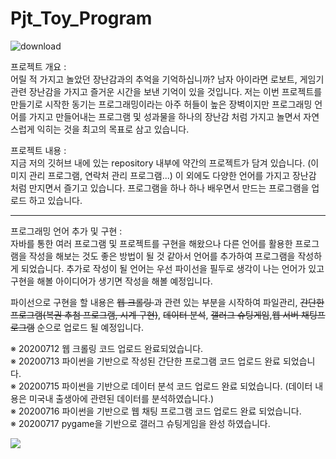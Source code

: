 # Pjt_Toy_Program

![download](https://user-images.githubusercontent.com/53751665/85842371-947a0680-b7da-11ea-8034-2f8c1d08c782.png)



프로젝트 개요 : <br>
 어릴 적 가지고 놀았던 장난감과의 추억을 기억하십니까? 남자 아이라면 로보트, 게임기 관련 장난감을 가지고 즐거운 시간을 보낸 기억이 있을 것입니다.
저는 이번 프로젝트를 만들기로 시작한 동기는 프로그래밍이라는 아주 허들이 높은 장벽이지만 프로그래밍 언어를 가지고 만들어내는 프로그램 및 성과물을
하나의 장난감 처럼 가지고 놀면서 자연스럽게 익히는 것을 최고의 목표로 삼고 있습니다.



프로젝트 내용 : <br>
 지금 저의 깃허브 내에 있는 repository 내부에 약간의 프로젝트가 담겨 있습니다. (이미지 관리 프로그램, 연락처 관리 프로그램...) 이 외에도 다양한 언어를 가지고
장난감 처럼 만지면서 즐기고 있습니다. 프로그램을 하나 하나 배우면서 만드는 프로그램을 업로드 하고 있습니다.

<hr>

프로그래밍 언어 추가 및 구현 : <br>
자바를 통한 여러 프로그램 및 프로젝트를 구현을 해왔으나 다른 언어를 활용한 프로그램을 작성을 해보는 것도 좋은 방법이 될 것 같아서 언어를 추가하여 프로그램을 작성하게
되었습니다. 추가로 작성이 될 언어는 우선 파이선을 필두로 생각이 나는 언어가 있고 구현을 해볼 아이디어가 생기면 작성을 해볼 예정입니다.

파이선으로 구현을 할 내용은 <del>웹 크롤링 </del>과 관련 있는 부분을 시작하여 파일관리, <del>간단한 프로그램(복권 추첨 프로그램, 시계 구현)</del>, <del>데이터 분석</del>, <del>갤러그 슈팅게임</del>,<del>웹 서버 채팅프로그램</del> 순으로 업로드 될 
예정입니다.

※ 20200712 웹 크롤링 코드 업로드 완료되었습니다.<br>
※ 20200713 파이썬을 기반으로 작성된 간단한 프로그램 코드 업로드 완료 되었습니다.<br>
※ 20200715 파이썬을 기반으로 데이터 분석 코드 업로드 완료 되었습니다. (데이터 내용은 미국내 출생아에 관련된 데이터를 분석하였습니다.)<br>
※ 20200716 파이썬을 기반으로 웹 채팅 프로그램 코드 업로드 완료 되었습니다. <br>
※ 20200717 pygame을 기반으로 갤러그 슈팅게임을 완성 하였습니다. <br>

<img src="https://user-images.githubusercontent.com/53751665/86532792-7b263800-bf07-11ea-9d0c-84da74f2197b.jpg" align="left"> <br>


